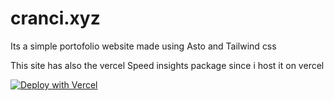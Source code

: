 # cranci.xyz

Its a simple portofolio website made using Asto and Tailwind css

This site has also the vercel Speed insights package since i host it on vercel

[![Deploy with Vercel](https://vercel.com/button)](https://vercel.com/new/clone?repository-url=https://github.com/cranci1/cranci.xyz-Astro)
